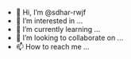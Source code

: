 - 👋 Hi, I’m @sdhar-rwjf
- 👀 I’m interested in ...
- 🌱 I’m currently learning ...
- 💞️ I’m looking to collaborate on ...
- 📫 How to reach me ...

<!---
sdhar-rwjf/sdhar-rwjf is a ✨ special ✨ repository because its `README.md` (this file) appears on your GitHub profile.
You can click the Preview link to take a look at your changes.
--->

